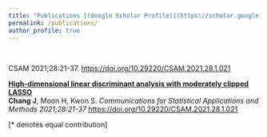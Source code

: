 ```yaml
---
title: "Publications [(Google Scholar Profile)](https://scholar.google.com)"
permalink: /publications/
author_profile: true
---
```

<br>

CSAM 2021;28:21-37.  https://doi.org/10.29220/CSAM.2021.28.1.021


<b>[High-dimensional linear discriminant analysis with moderately clipped LASSO](http://www.csam.or.kr/journal/view.html?uid=1933&&vmd=Full)</b> <br>
<b>Chang J</b>, Moon H, Kwon S.
<i>Communications for Statistical Applications and Methods 2021;28:21-37</i> https://doi.org/10.29220/CSAM.2021.28.1.021

<!-- <b>[Understanding self-supervised learning with dual deep networks](http://lantaoyu.com/publications/SSLTheory)</b> <br>
Yuandong Tian, <b>Lantao Yu</b>, Xinlei Chen, Surya Ganguli.
<i>Preprint. arXiv:2010.00578</i> -->

<!-- <b>[Autoregressive Score Matching](http://lantaoyu.com/publications/ARSM)</b> <br> 
Chenlin Meng, <b>Lantao Yu</b>, Yang Song, Jiaming Song, and Stefano Ermon.
<i>The 34th Conference on Neural Information Processing Systems</i>. <b>NeurIPS 2020</b>. -->

<!-- <b>[Multi-Agent Adversarial Inverse Reinforcement Learning](http://lantaoyu.com/publications/MAAIRL)</b> <br> 
<b>Lantao Yu</b>, Jiaming Song, Stefano Ermon.
<i>The 36th International Conference on Machine Learning</i>. <b>ICML 2019</b>. <b><span style="color:red">(Long Oral)</span></b> -->


[\* denotes equal contribution]
